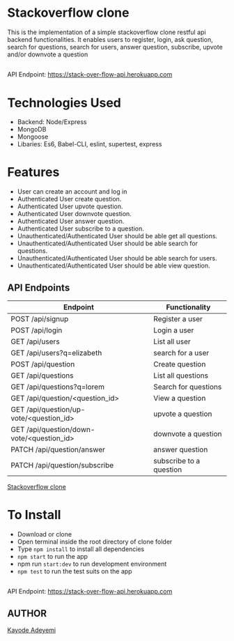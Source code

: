 # Stackoverflow clone

This is the implementation of a simple stackoverflow clone restful api backend functionalities. It enables users to register, login, ask question, search for questions, search for users, answer question, subscribe, upvote and/or downvote a question

##

API Endpoint: https://stack-over-flow-api.herokuapp.com

# Technologies Used

- Backend: Node/Express
- MongoDB
- Mongoose
- Libaries: Es6, Babel-CLI, eslint, supertest, express

# Features

- User can create an account and log in
- Authenticated User create question.
- Authenticated User upvote question.
- Authenticated User downvote question.
- Authenticated User answer question.
- Authenticated User subscribe to a question.
- Unauthenticated/Authenticated User should be able get all questions.
- Unauthenticated/Authenticated User should be able search for questions.
- Unauthenticated/Authenticated User should be able search for users.
- Unauthenticated/Authenticated User should be able view question.

## API Endpoints

| Endpoint                                          | Functionality                       |
| ------------------------------------------------- | ----------------------------------- |
| POST /api/signup                                  | Register a user                     |
| POST /api/login                                   | Login a user                        |
| GET /api/users                                    | List all user                       |
| GET /api/users?q=elizabeth                        | search for a user                   |
| POST /api/question                       | Create question                   |
| GET /api/questions                       | List all questions                  |
| GET /api/questions?q=lorem                       | Search for questions                  |
| GET /api/question/\<question_id>                      | View a question                  |
| GET /api/question/up-vote/\<question_id>             | upvote a question                  |
| GET /api/question/down-vote/\<question_id>             | downvote a question                  |
| PATCH /api/question/answer            | answer question                  |
| PATCH /api/question/subscribe            | subscribe to a question                  |

[Stackoverflow clone](https://documenter.getpostman.com/view/10646382/TVeiDqke)

# To Install

- Download or clone
- Open terminal inside the root directory of clone folder
- Type `npm install` to install all dependencies
- `npm start` to run the app
- npm run `start:dev` to run development environment
- `npm test` to run the test suits on the app

##

API Endpoint: https://stack-over-flow-api.herokuapp.com

## AUTHOR

[Kayode Adeyemi](https://github.com/karosi12)
